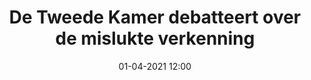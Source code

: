 ---
layout: post
title: "De Tweede Kamer debatteert over de mislukte verkenning"
date: 01-04-2021 12:00
---